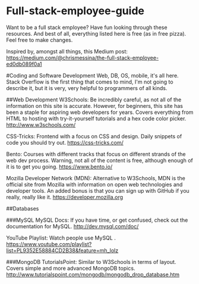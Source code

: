 # Full-stack-employee-guide
Want to be a full stack employee? Have fun looking through these resources. And best of all, everything listed here is free (as in free pizza). Feel free to make changes.

Inspired by, amongst all things, this Medium post: https://medium.com/@chrismessina/the-full-stack-employee-ed0db089f0a1

#Coding and Software Development
Web, DB, OS, mobile, it's all here. Stack Overflow is the first thing that comes to mind, I'm not going to describe it, but it is very, very helpful to programmers of all kinds.

##Web Development
W3Schools: Be incredibly careful, as not all of the information on this site is accurate. However, for beginners, this site has been a staple for aspiring web developers for years. Covers everything from HTML to hosting with try-it-yourself tutorials and a hex code color picker. http://www.w3schools.com/

CSS-Tricks: Frontend with a focus on CSS and design. Daily snippets of code you should try out. https://css-tricks.com/

Bento: Courses with different tracks that focus on different strands of the web dev process. Warning, not all of the content is free, although enough of it is to get you going. https://www.bento.io/

Mozilla Developer Network (MDN): Alternative to W3Schools, MDN is the official site from Mozilla with information on open web technologies and developer tools. An added bonus is that you can sign up with GitHub if you really, really like it. https://developer.mozilla.org

##Databases

###MySQL
MySQL Docs: If you have time, or get confused, check out the documentation for MySQL. http://dev.mysql.com/doc/

YouTube Playlist: Watch people use MySQL . https://www.youtube.com/playlist?list=PL9352E58884CD2B38&feature=mh_lolz

###MongoDB
TutorialsPoint: Similar to W3Schools in terms of layout. Covers simple and more advanced MongoDB topics. http://www.tutorialspoint.com/mongodb/mongodb_drop_database.htm


